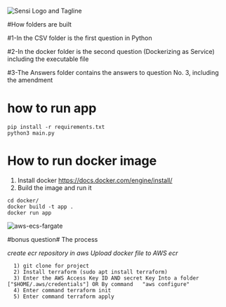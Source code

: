 ![Sensi Logo and Tagline](https://user-images.githubusercontent.com/44435512/160245386-7acfec1f-bb12-400a-b8d6-71d81b46ace4.png)



#How folders are built
  
  #1-In the CSV folder is the first question in Python
  
  
  #2-In the docker folder is the second question (Dockerizing as Service) including the executable file
  
  
  #3-The Answers folder contains the answers to question No. 3, including the amendment


# how to run app
```
pip install -r requirements.txt
python3 main.py
```

# How to run docker image

1. Install docker https://docs.docker.com/engine/install/
2. Build the image and run it
```
cd docker/
docker build -t app .
docker run app
```






![aws-ecs-fargate](https://user-images.githubusercontent.com/44435512/160479042-9145506b-81d2-4b9c-b090-05d8e4970097.png)

#bonus question#
The process

*create ecr repository in aws*
*Upload docker file to AWS ecr* 

```
  1) git clone for project
  2) Install terraform (sudo apt install terraform)
  3) Enter the AWS Access Key ID AND secret Key Into a folder ["$HOME/.aws/credentials"] OR By command   "aws configure"
  4) Enter command terraform init
  5) Enter command terraform apply
```
